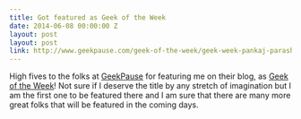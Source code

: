 ```yaml
---
title: Got featured as Geek of the Week
date: 2014-06-08 00:00:00 Z
layout: post
layout: post
link: http://www.geekpause.com/geek-of-the-week/geek-week-pankaj-parashar/
---
```


High fives to the folks at <a href="http://www.geekpause.com">GeekPause</a> for featuring me on their blog, as <a href="http://www.geekpause.com/geek-of-the-week/">Geek of the Week</a>! Not sure if I deserve the title by any stretch of imagination but I am the first one to be featured there and I am sure that there are many more great folks that will be featured in the coming days.